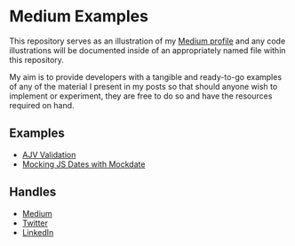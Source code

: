 # Medium Examples
This repository serves as an illustration of my [Medium profile](https://medium.com/@pickeringacw) and any code
illustrations will be documented inside of an appropriately named file within this repository. 

My aim is to provide developers with a tangible and ready-to-go examples of any of the material I present in my posts
so that should anyone wish to implement or experiment, they are free to do so and have the resources required on hand.

## Examples
- [AJV Validation](https://github.com/ToeFungi/medium-examples/tree/master/ajv-validation)
- [Mocking JS Dates with Mockdate](https://github.com/ToeFungi/medium-examples/tree/master/mockdate-unit-tests)

## Handles
- [Medium](https://medium.com/@pickeringacw)
- [Twitter](https://twitter.com/pickeringacw)
- [LinkedIn](https://linkedin.com/in/pickering-alex/)
